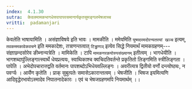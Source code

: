 ```yaml
---
index:  4.1.30
sutra:  केवलमामकभागधेयपापापरसमानार्यकृतसुमङ्गलभेषजाच्च
vritti:  padamanjari
---
```


केवलेति भाषायामिति । असंज्ञाविषये इति भावः । मामकीति । ममेयमिति `युष्मदस्मदोरन्यतस्यां खञ्च` इत्यम्, `तवकममकावेकवचने` इति ममकादेशः, तत्राणन्तत्वात् `टिड्ढाणञ्` इत्येव सिद्धे नियमार्थं मामकग्रहणम्---संज्ञाछन्दसोरेव ङीब्नान्यत्रेति । मामिकेति । टापि `मामकनरकयोरुपसंख्यानम्` इतीत्वम् । भागधेयीति । भागशब्दापुंल्लिङ्गात्स्वार्थे धेयप्रत्ययः, स्वाथिकाश्च क्वचिदतिवर्तन्ते प्रकृतितो लिङ्गमिति स्त्रीलिङ्गता । पापेति । अभेदोपचारात्तद्वति वर्तमानः पापशब्दोऽभिधेयवल्लिङ्गः । अवरीत्यत्र द्वितीयो वर्णो दन्त्योष्ठ्यः, न पवर्ग्यः । आर्येण कृतेति । प्राक् सुबुत्पतेः समासेऽकारान्तत्वम् । भेषजीति । भिषज इयमित्यणि आदिवृद्धेरभावोऽस्मादेव निपातनादेकारः । एवं च भेषजग्रहणमपि नियमार्थम् ।।

